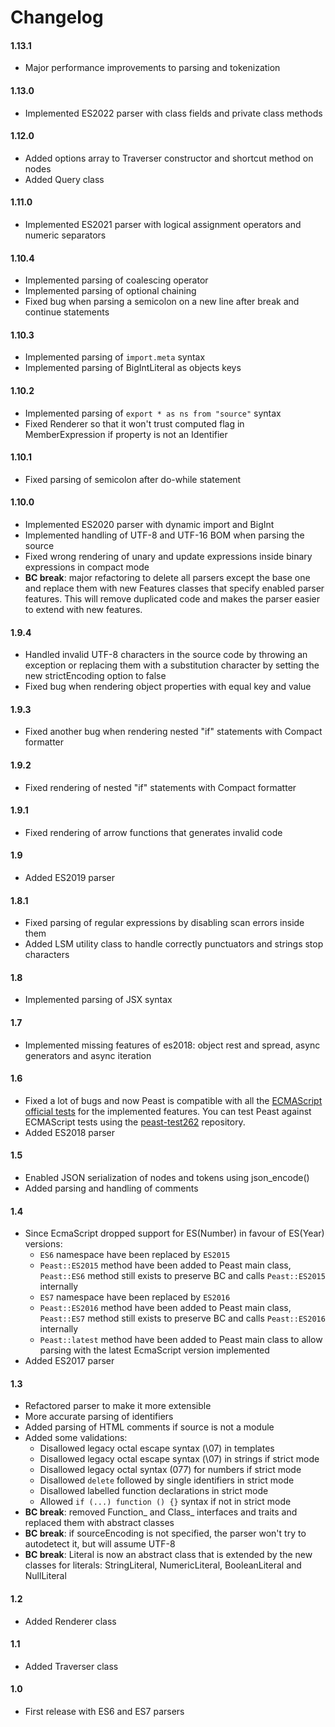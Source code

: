 Changelog
==========

#### 1.13.1
* Major performance improvements to parsing and tokenization


#### 1.13.0
* Implemented ES2022 parser with class fields and private class methods

#### 1.12.0
* Added options array to Traverser constructor and shortcut method on nodes
* Added Query class

#### 1.11.0
* Implemented ES2021 parser with logical assignment operators and numeric separators

#### 1.10.4
* Implemented parsing of coalescing operator
* Implemented parsing of optional chaining
* Fixed bug when parsing a semicolon on a new line after break and continue statements

#### 1.10.3
* Implemented parsing of `import.meta` syntax
* Implemented parsing of BigIntLiteral as objects keys

#### 1.10.2
* Implemented parsing of `export * as ns from "source"` syntax
* Fixed Renderer so that it won't trust computed flag in MemberExpression if property is not an Identifier

#### 1.10.1
* Fixed parsing of semicolon after do-while statement

#### 1.10.0
* Implemented ES2020 parser with dynamic import and BigInt
* Implemented handling of UTF-8 and UTF-16 BOM when parsing the source
* Fixed wrong rendering of unary and update expressions inside binary expressions in compact mode
* __BC break__: major refactoring to delete all parsers except the base one and replace them with new Features classes that specify enabled parser features. This will remove duplicated code and makes the parser easier to extend with new features.

#### 1.9.4
* Handled invalid UTF-8 characters in the source code by throwing an exception or replacing them with a substitution character by setting the new strictEncoding option to false
* Fixed bug when rendering object properties with equal key and value

#### 1.9.3
* Fixed another bug when rendering nested "if" statements with Compact formatter

#### 1.9.2
* Fixed rendering of nested "if" statements with Compact formatter

#### 1.9.1
* Fixed rendering of arrow functions that generates invalid code

#### 1.9
* Added ES2019 parser

#### 1.8.1
* Fixed parsing of regular expressions by disabling scan errors inside them
* Added LSM utility class to handle correctly punctuators and strings stop characters

#### 1.8
* Implemented parsing of JSX syntax

#### 1.7
* Implemented missing features of es2018: object rest and spread, async generators and async iteration

#### 1.6
* Fixed a lot of bugs and now Peast is compatible with all the [ECMAScript official tests](https://github.com/tc39/test262) for the implemented features. You can test Peast against ECMAScript tests using the [peast-test262](https://github.com/mck89/peast-test262) repository.
* Added ES2018 parser

#### 1.5
* Enabled JSON serialization of nodes and tokens using json_encode()
* Added parsing and handling of comments

#### 1.4
* Since EcmaScript dropped support for ES(Number) in favour of ES(Year) versions:
    * `ES6` namespace have been replaced by `ES2015`
    * `Peast::ES2015` method have been added to Peast main class, `Peast::ES6` method still exists to preserve BC and calls `Peast::ES2015` internally
    * `ES7` namespace have been replaced by `ES2016`
    * `Peast::ES2016` method have been added to Peast main class, `Peast::ES7` method still exists to preserve BC and calls `Peast::ES2016` internally
    * `Peast::latest` method have been added to Peast main class to allow parsing with the latest EcmaScript version implemented
* Added ES2017 parser

#### 1.3
* Refactored parser to make it more extensible
* More accurate parsing of identifiers
* Added parsing of HTML comments if source is not a module
* Added some validations:
    * Disallowed legacy octal escape syntax (\07) in templates
    * Disallowed legacy octal escape syntax (\07) in strings if strict mode
    * Disallowed legacy octal syntax (077) for numbers if strict mode
    * Disallowed `delete` followed by single identifiers in strict mode
    * Disallowed labelled function declarations in strict mode
    * Allowed `if (...) function () {}` syntax if not in strict mode
* __BC break__: removed Function_ and Class_ interfaces and traits and replaced them with abstract classes
* __BC break__: if sourceEncoding is not specified, the parser won't try to autodetect it, but will assume UTF-8
* __BC break__: Literal is now an abstract class that is extended by the new classes for literals: StringLiteral, NumericLiteral, BooleanLiteral and NullLiteral

#### 1.2
* Added Renderer class

#### 1.1
* Added Traverser class

#### 1.0
* First release with ES6 and ES7 parsers
